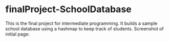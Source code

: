 # finalProject-SchoolDatabase
This is the final project for intermediate programming. It builds a sample school database using a hashmap to keep track of students.
Screenshot of initial page:

